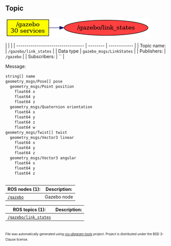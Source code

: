 <!--
File was automatically generated using 'ros-diagram-tools' project.
Project is distributed under the BSD 3-Clause license.
-->

## Topic

[![/gazebo/link_states](t__gazebo_link_states.png "/gazebo/link_states")](t__gazebo_link_states.png)

|  |  |
| --------------------------------- | -------- | ------------ |
| Topic name: | `/gazebo/link_states` |
| Data type | `gazebo_msgs/LinkStates` |
| Publishers: | `/gazebo` |
| Subscribers: | `` |

Message:
```
string[] name
geometry_msgs/Pose[] pose
  geometry_msgs/Point position
    float64 x
    float64 y
    float64 z
  geometry_msgs/Quaternion orientation
    float64 x
    float64 y
    float64 z
    float64 w
geometry_msgs/Twist[] twist
  geometry_msgs/Vector3 linear
    float64 x
    float64 y
    float64 z
  geometry_msgs/Vector3 angular
    float64 x
    float64 y
    float64 z


```


| ROS nodes (1): | Description: |
| ----------------------------------- | ------------ |
| [`/gazebo`](n__gazebo.html) | Gazebo node |

| ROS topics (1): | Description: |
| ----------------------------------- | ------------ |
| [`/gazebo/link_states`](t__gazebo_link_states.html) |  |


</br>
<font size="1">
File was automatically generated using <a href="https://github.com/anetczuk/ros-diagram-tools"><i>ros-diagram-tools</i></a> project.
Project is distributed under the BSD 3-Clause license.
</font>
